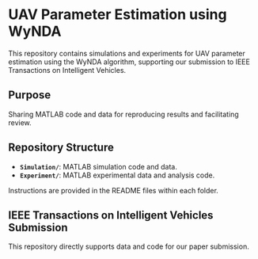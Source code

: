 # UAV Parameter Estimation using WyNDA

This repository contains simulations and experiments for UAV parameter estimation using the WyNDA algorithm, supporting our submission to IEEE Transactions on Intelligent Vehicles.

## Purpose

Sharing MATLAB code and data for reproducing results and facilitating review.

## Repository Structure

* **`Simulation/`**: MATLAB simulation code and data.
* **`Experiment/`**: MATLAB experimental data and analysis code.

Instructions are provided in the README files within each folder.

## IEEE Transactions on Intelligent Vehicles Submission

This repository directly supports data and code for our paper submission.
